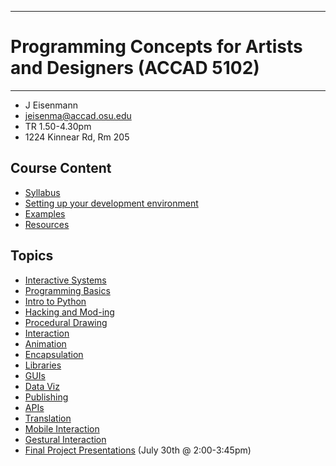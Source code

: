 --------------------------------
# Programming Concepts for Artists and Designers (ACCAD 5102)
--------------------------------

 - J Eisenmann
 - <jeisenma@accad.osu.edu>
 - TR 1.50-4.30pm
 - 1224 Kinnear Rd, Rm 205

## Course Content
 - [Syllabus](pcad.py?page=syllabus.md)
 - [Setting up your development environment][setup]
 - [Examples][examples]
 - [Resources][resources]

## Topics
 - [Interactive Systems][intro]  
 - [Programming Basics][basics]
 - [Intro to Python][python] 
 - [Hacking and Mod-ing][mod]
 - [Procedural Drawing][drawing] 
 - [Interaction][interaction]
 - [Animation][animation]		
 - [Encapsulation][encapsulation]  
 - [Libraries][libraries]
 - [GUIs][gui]
 - [Data Viz][dataviz]
 - [Publishing][publishing]
 - [APIs][api]	
 - [Translation][translation]
 - [Mobile Interaction][mobile]		
 - [Gestural Interaction][gesture]		
 - [Final Project Presentations][final] (July 30th @ 2:00-3:45pm)		

[examples]: pcad.py?page=examples.md
[resources]: pcad.py?page=resources.md
[setup]: pcad.py?page=00-setup/setup.md
[intro]: pcad.py?page=01-intro/intro.md
[basics]: pcad.py?page=02-basics/basics.md
[python]: pcad.py?page=03-python/python.md
[mod]: pcad.py?page=04-mod/gamemod.md
[drawing]: pcad.py?page=05-drawing/drawing.md
[interaction]: pcad.py?page=06-interaction/interaction.md
[animation]: pcad.py?page=07-animation/animation.md
[encapsulation]: pcad.py?page=08-oop/encapsulate.md
[dataviz]: pcad.py?page=dataviz
[translation]: pcad.py?page=translation
[publishing]: pcad.py?page=publishing
[libraries]: pcad.py?page=libraries
[api]: pcad.py?page=api
[gui]: pcad.py?page=gui
[translation]: pcad.py?page=translation
[mobile]: pcad.py?page=mobile
[gesture]: pcad.py?page=gesture
[final]: pcad.py?page=final